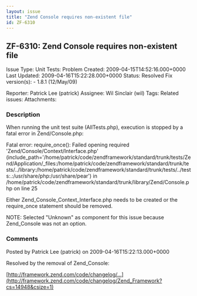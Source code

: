 ```yaml
---
layout: issue
title: "Zend Console requires non-existent file"
id: ZF-6310
---
```


ZF-6310: Zend Console requires non-existent file
------------------------------------------------

 Issue Type: Unit Tests: Problem Created: 2009-04-15T14:52:16.000+0000 Last Updated: 2009-04-16T15:22:28.000+0000 Status: Resolved Fix version(s): - 1.8.1 (12/May/09)
 
 Reporter:  Patrick Lee (patrick)  Assignee:  Wil Sinclair (wil)  Tags: 
 Related issues: 
 Attachments: 
### Description

When running the unit test suite (AllTests.php), execution is stopped by a fatal error in Zend/Console.php:

Fatal error: require\_once(): Failed opening required 'Zend/Console/Context/Interface.php' (include\_path='/home/patrick/code/zendframework/standard/trunk/tests/Zend/Application/\_files:/home/patrick/code/zendframework/standard/trunk/tests/../library:/home/patrick/code/zendframework/standard/trunk/tests/../tests:.:/usr/share/php:/usr/share/pear') in /home/patrick/code/zendframework/standard/trunk/library/Zend/Console.php on line 25

Either Zend\_Console\_Context\_Interface.php needs to be created or the require\_once statement should be removed.

NOTE: Selected "Unknown" as component for this issue because Zend\_Console was not an option.

 

 

### Comments

Posted by Patrick Lee (patrick) on 2009-04-16T15:22:13.000+0000

Resolved by the removal of Zend\_Console:

[http://framework.zend.com/code/changelog/…](http://framework.zend.com/code/changelog/Zend_Framework?cs=14948&csize=1)

 

 